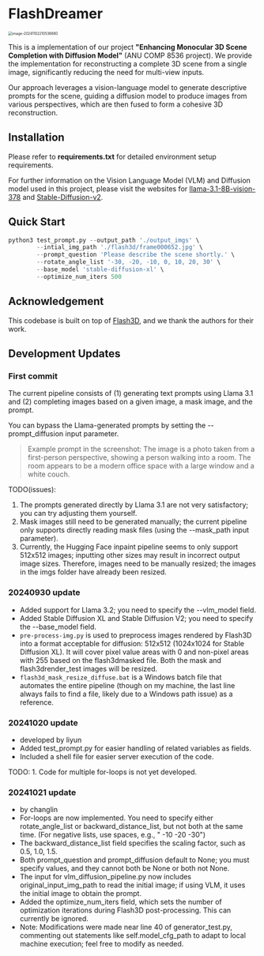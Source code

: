 # FlashDreamer

<img src="https://gitee.com/zhu-liyun2000/typora_imgs/raw/master/img/202411022105129.png" alt="image-20241102210536880" style="zoom: 50%;" />

This is a implementation of our project **"Enhancing Monocular 3D Scene Completion with Diffusion Model"** (ANU COMP 8536 project). We provide the implementation for reconstructing a complete 3D scene from a single image, significantly reducing the need for multi-view inputs.

Our approach leverages a vision-language model to generate descriptive prompts for the scene, guiding a diffusion model to produce images from various perspectives, which are then fused to form a cohesive 3D reconstruction.



## Installation

Please refer to **requirements.txt** for detailed environment setup requirements.

For further information on the Vision Language Model (VLM) and Diffusion model used in this project, please visit the websites for [llama-3.1-8B-vision-378](https://huggingface.co/qresearch/llama-3.1-8B-vision-378) and [Stable-Diffusion-v2](https://huggingface.co/stabilityai/stable-diffusion-2-inpainting).



## Quick Start

```python
python3 test_prompt.py --output_path './output_imgs' \
        --intial_img_path './flash3d/frame000652.jpg' \
        --prompt_question 'Please describe the scene shortly.' \
        --rotate_angle_list '-30, -20, -10, 0, 10, 20, 30' \
        --base_model 'stable-diffusion-xl' \
        --optimize_num_iters 500 
```



## Acknowledgement

This codebase is built on top of [Flash3D](https://github.com/eldar/flash3d), and we thank the authors for their work.



## Development Updates

### First commit

The current pipeline consists of (1) generating text prompts using Llama 3.1 and (2) completing images based on a given image, a mask image, and the prompt.

You can bypass the Llama-generated prompts by setting the --prompt_diffusion input parameter.

> Example prompt in the screenshot: The image is a photo taken from a first-person perspective, showing a person walking into a room. The room appears to be a modern office space with a large window and a white couch.

TODO(issues):

1. The prompts generated directly by Llama 3.1 are not very satisfactory; you can try adjusting them yourself.
2. Mask images still need to be generated manually; the current pipeline only supports directly reading mask files (using the --mask_path input parameter).
3. Currently, the Hugging Face inpaint pipeline seems to only support 512x512 images; inputting other sizes may result in incorrect output image sizes. Therefore, images need to be manually resized; the images in the imgs folder have already been resized.

### 20240930 update

- Added support for Llama 3.2; you need to specify the --vlm_model field.
- Added Stable Diffusion XL and Stable Diffusion V2; you need to specify the --base_model field.
- `pre-process-img.py` is used to preprocess images rendered by Flash3D into a format acceptable for diffusion: 512x512 (1024x1024 for Stable Diffusion XL). It will cover pixel value areas with 0 and non-pixel areas with 255 based on the flash3dmasked file. Both the mask and flash3drender_test images will be resized.
- `flash3d_mask_resize_diffuse.bat` is a Windows batch file that automates the entire pipeline (though on my machine, the last line always fails to find a file, likely due to a Windows path issue) as a reference.


### 20241020 update

- developed by liyun
- Added test_prompt.py for easier handling of related variables as fields.
- Included a shell file for easier server execution of the code.

TODO: 1. Code for multiple for-loops is not yet developed.

### 20241021 update

- by changlin
- For-loops are now implemented. You need to specify either rotate_angle_list or backward_distance_list, but not both at the same time. (For negative lists, use spaces, e.g., " -10 -20 -30")
- The backward_distance_list field specifies the scaling factor, such as 0.5, 1.0, 1.5.
- Both prompt_question and prompt_diffusion default to None; you must specify values, and they cannot both be None or both not None.
- The input for vlm_diffusion_pipeline.py now includes original_input_img_path to read the initial image; if using VLM, it uses the initial image to obtain the prompt.
- Added the optimize_num_iters field, which sets the number of optimization iterations during Flash3D post-processing. This can currently be ignored.
- Note: Modifications were made near line 40 of generator_test.py, commenting out statements like self.model_cfg_path to adapt to local machine execution; feel free to modify as needed.
